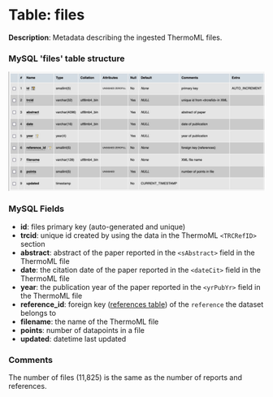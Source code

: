 # Table: files

**Description**: Metadata describing the ingested ThermoML files.

### MySQL 'files' table structure
![MySQL Structure](../images/mysql/mysql_files.jpg)

### MySQL Fields
* **id**: files primary key (auto-generated and unique)
* **trcid**: unique id created by using the data in the ThermoML `<TRCRefID>` section
* **abstract**: abstract of the paper reported in the `<sAbstract>` field in the ThermoML file
* **date**: the citation date of the paper reported in the `<dateCit>` field in the ThermoML file
* **year**: the publication year of the paper reported in the `<yrPubYr>` field in the ThermoML file
* **reference_id**: foreign key ([references table](table_references.md)) of the `reference` the dataset belongs to
* **filename**: the name of the ThermoML file
* **points**: number of datapoints in a file
* **updated**: datetime last updated

### Comments
The number of files (11,825) is the same as the number of reports and references.